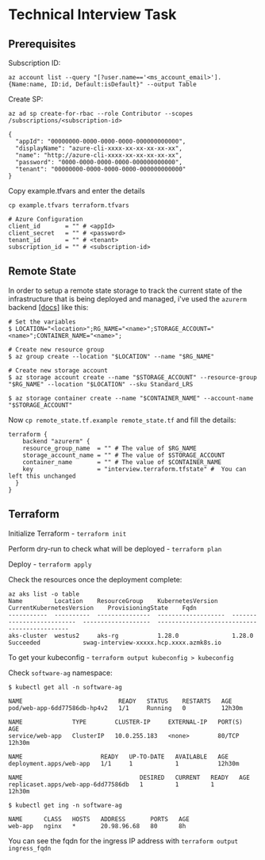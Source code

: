 # Technical Interview Task

## Prerequisites

Subscription ID:

 `az account list --query "[?user.name=='<ms_account_email>'].{Name:name, ID:id, Default:isDefault}" --output Table`

Create SP:

 `az ad sp create-for-rbac --role Contributor --scopes /subscriptions/<subscription-id>`

```shell
{
  "appId": "00000000-0000-0000-0000-000000000000",
  "displayName": "azure-cli-xxxx-xx-xx-xx-xx-xx",
  "name": "http://azure-cli-xxxx-xx-xx-xx-xx-xx",
  "password": "0000-0000-0000-0000-000000000000",
  "tenant": "00000000-0000-0000-0000-000000000000"
}
```

Copy example.tfvars and enter the details

 `cp example.tfvars terraform.tfvars`

```shell
# Azure Configuration
client_id       = "" # <appId>
client_secret   = "" # <password>
tenant_id       = "" # <tenant>
subscription_id = "" # <subscription-id>
```

## Remote State

In order to setup a remote state storage to track the current state of the infrastructure that is being deployed and managed, i've used the `azurerm` backend [[docs]](https://developer.hashicorp.com/terraform/language/settings/backends/azurerm) like this:

```shell
# Set the variables
$ LOCATION="<location>";RG_NAME="<name>";STORAGE_ACCOUNT="<name>";CONTAINER_NAME="<name>";

# Create new resource group
$ az group create --location "$LOCATION" --name "$RG_NAME"

# Create new storage account
$ az storage account create --name "$STORAGE_ACCOUNT" --resource-group "$RG_NAME" --location "$LOCATION" --sku Standard_LRS

$ az storage container create --name "$CONTAINER_NAME" --account-name "$STORAGE_ACCOUNT"
```

Now `cp remote_state.tf.example remote_state.tf` and fill the details:

```hcl
terraform {
    backend "azurerm" {
    resource_group_name  = "" # The value of $RG_NAME
    storage_account_name = "" # The value of $STORAGE_ACCOUNT
    container_name       = "" # The value of $CONTAINER_NAME
    key                  = "interview.terraform.tfstate" #  You can left this unchanged
  }
}
```

## Terraform

Initialize Terraform - `terraform init`

Perform dry-run to check what will be deployed - `terraform plan`

Deploy - `terraform apply`

Check the resources once the deployment complete:

```shell
az aks list -o table
Name         Location    ResourceGroup    KubernetesVersion    CurrentKubernetesVersion    ProvisioningState    Fqdn
-----------  ----------  ---------------  -------------------  --------------------------  -------------------  ---------------------------------------------
aks-cluster  westus2     aks-rg           1.28.0               1.28.0                      Succeeded            swag-interview-xxxxx.hcp.xxxx.azmk8s.io
```

To get your kubeconfig - `terraform output kubeconfig > kubeconfig`

Check `software-ag` namespace:

```shell
$ kubectl get all -n software-ag

NAME                           READY   STATUS    RESTARTS   AGE
pod/web-app-6dd77586db-hp4v2   1/1     Running   0          12h30m

NAME              TYPE        CLUSTER-IP     EXTERNAL-IP   PORT(S)   AGE
service/web-app   ClusterIP   10.0.255.183   <none>        80/TCP    12h30m

NAME                      READY   UP-TO-DATE   AVAILABLE   AGE
deployment.apps/web-app   1/1     1            1           12h30m

NAME                                 DESIRED   CURRENT   READY   AGE
replicaset.apps/web-app-6dd77586db   1         1         1       12h30m

$ kubectl get ing -n software-ag

NAME      CLASS   HOSTS   ADDRESS       PORTS   AGE
web-app   nginx   *       20.98.96.68   80      8h
```

You can see the fqdn for the ingress IP address with `terraform output ingress_fqdn`
